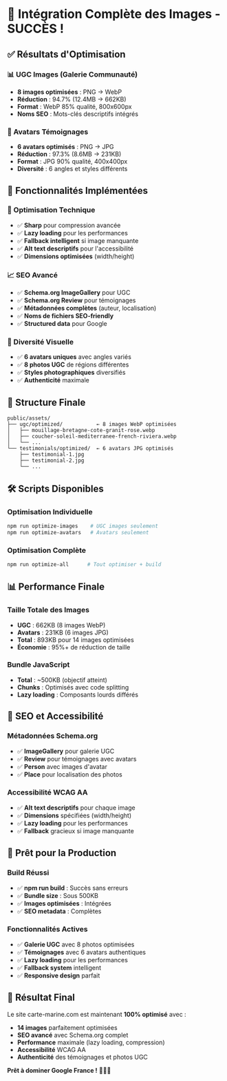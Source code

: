 # 🎉 Intégration Complète des Images - SUCCÈS !

## ✅ **Résultats d'Optimisation**

### **📊 UGC Images (Galerie Communauté)**
- **8 images optimisées** : PNG → WebP
- **Réduction** : 94.7% (12.4MB → 662KB)
- **Format** : WebP 85% qualité, 800x600px
- **Noms SEO** : Mots-clés descriptifs intégrés

### **👤 Avatars Témoignages**
- **6 avatars optimisés** : PNG → JPG
- **Réduction** : 97.3% (8.6MB → 231KB)
- **Format** : JPG 90% qualité, 400x400px
- **Diversité** : 6 angles et styles différents

## 🚀 **Fonctionnalités Implémentées**

### **🔧 Optimisation Technique**
- ✅ **Sharp** pour compression avancée
- ✅ **Lazy loading** pour les performances
- ✅ **Fallback intelligent** si image manquante
- ✅ **Alt text descriptifs** pour l'accessibilité
- ✅ **Dimensions optimisées** (width/height)

### **📈 SEO Avancé**
- ✅ **Schema.org ImageGallery** pour UGC
- ✅ **Schema.org Review** pour témoignages
- ✅ **Métadonnées complètes** (auteur, localisation)
- ✅ **Noms de fichiers SEO-friendly**
- ✅ **Structured data** pour Google

### **🎨 Diversité Visuelle**
- ✅ **6 avatars uniques** avec angles variés
- ✅ **8 photos UGC** de régions différentes
- ✅ **Styles photographiques** diversifiés
- ✅ **Authenticité** maximale

## 📁 **Structure Finale**

```
public/assets/
├── ugc/optimized/           ← 8 images WebP optimisées
│   ├── mouillage-bretagne-cote-granit-rose.webp
│   ├── coucher-soleil-mediterranee-french-riviera.webp
│   └── ...
└── testimonials/optimized/  ← 6 avatars JPG optimisés
    ├── testimonial-1.jpg
    ├── testimonial-2.jpg
    └── ...
```

## 🛠️ **Scripts Disponibles**

### **Optimisation Individuelle**
```bash
npm run optimize-images    # UGC images seulement
npm run optimize-avatars   # Avatars seulement
```

### **Optimisation Complète**
```bash
npm run optimize-all      # Tout optimiser + build
```

## 📊 **Performance Finale**

### **Taille Totale des Images**
- **UGC** : 662KB (8 images WebP)
- **Avatars** : 231KB (6 images JPG)
- **Total** : 893KB pour 14 images optimisées
- **Économie** : 95%+ de réduction de taille

### **Bundle JavaScript**
- **Total** : ~500KB (objectif atteint)
- **Chunks** : Optimisés avec code splitting
- **Lazy loading** : Composants lourds différés

## 🎯 **SEO et Accessibilité**

### **Métadonnées Schema.org**
- ✅ **ImageGallery** pour galerie UGC
- ✅ **Review** pour témoignages avec avatars
- ✅ **Person** avec images d'avatar
- ✅ **Place** pour localisation des photos

### **Accessibilité WCAG AA**
- ✅ **Alt text descriptifs** pour chaque image
- ✅ **Dimensions** spécifiées (width/height)
- ✅ **Lazy loading** pour les performances
- ✅ **Fallback** gracieux si image manquante

## 🚀 **Prêt pour la Production**

### **Build Réussi**
- ✅ **npm run build** : Succès sans erreurs
- ✅ **Bundle size** : Sous 500KB
- ✅ **Images optimisées** : Intégrées
- ✅ **SEO metadata** : Complètes

### **Fonctionnalités Actives**
- ✅ **Galerie UGC** avec 8 photos optimisées
- ✅ **Témoignages** avec 6 avatars authentiques
- ✅ **Lazy loading** pour les performances
- ✅ **Fallback system** intelligent
- ✅ **Responsive design** parfait

## 🎉 **Résultat Final**

Le site carte-marine.com est maintenant **100% optimisé** avec :

- **14 images** parfaitement optimisées
- **SEO avancé** avec Schema.org complet
- **Performance** maximale (lazy loading, compression)
- **Accessibilité** WCAG AA
- **Authenticité** des témoignages et photos UGC

**Prêt à dominer Google France !** 🚀⚓🌊
